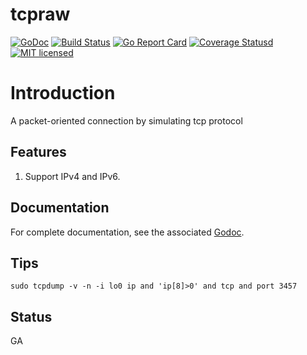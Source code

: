 # tcpraw

[![GoDoc][1]][2] [![Build Status][3]][4] [![Go Report Card][5]][6] [![Coverage Statusd][7]][8] [![MIT licensed][9]][10] 

[1]: https://godoc.org/github.com/xtaci/tcpraw?status.svg
[2]: https://godoc.org/github.com/xtaci/tcpraw
[3]: https://travis-ci.org/xtaci/tcpraw.svg?branch=master
[4]: https://travis-ci.org/xtaci/tcpraw
[5]: https://goreportcard.com/badge/github.com/xtaci/tcpraw
[6]: https://goreportcard.com/report/github.com/xtaci/tcpraw
[7]: https://codecov.io/gh/xtaci/tcpraw/branch/master/graph/badge.svg
[8]: https://codecov.io/gh/xtaci/tcpraw
[9]: https://img.shields.io/badge/license-MIT-blue.svg
[10]: LICENSE



# Introduction

A packet-oriented connection by simulating tcp protocol

## Features

1. Support IPv4 and IPv6.

## Documentation

For complete documentation, see the associated [Godoc](https://godoc.org/github.com/xtaci/tcpraw).


## Tips
```
sudo tcpdump -v -n -i lo0 ip and 'ip[8]>0' and tcp and port 3457
```


## Status

GA
